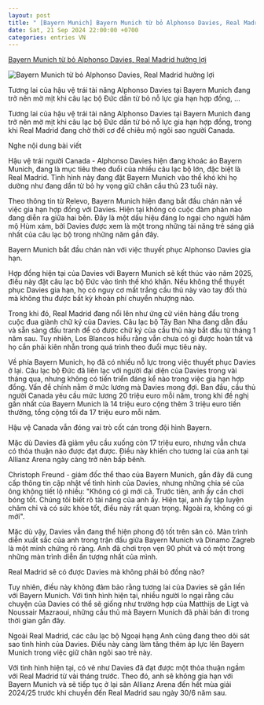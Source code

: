 ```yaml
---
layout: post
title: " [Bayern Munich] Bayern Munich từ bỏ Alphonso Davies, Real Madrid hưởng lợi"
date: Sat, 21 Sep 2024 22:00:00 +0700
categories: entries VN
---
```

[Bayern Munich từ bỏ Alphonso Davies, Real Madrid hưởng lợi](https://thethao247.vn/461-bayern-munich-tu-bo-alphonso-davies-real-madrid-huong-loi-d342649.html)

![Bayern Munich từ bỏ Alphonso Davies, Real Madrid hưởng lợi](https://cdn-img.thethao247.vn/storage/files/btvttqt4/social-thumb/2024/09/21/66ee9dc7d642b.jpg)

Tương lai của hậu vệ trái tài năng Alphonso Davies tại Bayern Munich đang trở nên mờ mịt khi câu lạc bộ Đức dần từ bỏ nỗ lực gia hạn hợp đồng, ...

Tương lai của hậu vệ trái tài năng Alphonso Davies tại Bayern Munich đang trở nên mờ mịt khi câu lạc bộ Đức dần từ bỏ nỗ lực gia hạn hợp đồng, trong khi Real Madrid đang chờ thời cơ để chiêu mộ ngôi sao người Canada.

Nghe nội dung bài viết

Hậu vệ trái người Canada - Alphonso Davies hiện đang khoác áo Bayern Munich, đang là mục tiêu theo đuổi của nhiều câu lạc bộ lớn, đặc biệt là Real Madrid. Tình hình này đang đặt Bayern Munich vào thế khó khi họ dường như đang dần từ bỏ hy vọng giữ chân cầu thủ 23 tuổi này.

Theo thông tin từ Relevo, Bayern Munich hiện đang bắt đầu chán nản về việc gia hạn hợp đồng với Davies. Hiện tại không có cuộc đàm phán nào đang diễn ra giữa hai bên. Đây là một dấu hiệu đáng lo ngại cho người hâm mộ Hùm xám, bởi Davies được xem là một trong những tài năng trẻ sáng giá nhất của câu lạc bộ trong những năm gần đây.

Bayern Munich bắt đầu chán nản với việc thuyết phục Alphonso Davies gia hạn.

Hợp đồng hiện tại của Davies với Bayern Munich sẽ kết thúc vào năm 2025, điều này đặt câu lạc bộ Đức vào tình thế khó khăn. Nếu không thể thuyết phục Davies gia hạn, họ có nguy cơ mất trắng cầu thủ này vào tay đối thủ mà không thu được bất kỳ khoản phí chuyển nhượng nào.

Trong khi đó, Real Madrid đang nổi lên như ứng cử viên hàng đầu trong cuộc đua giành chữ ký của Davies. Câu lạc bộ Tây Ban Nha đang dẫn đầu và sẵn sàng đấu tranh để có được chữ ký của cầu thủ này bắt đầu từ tháng 1 năm sau. Tuy nhiên, Los Blancos hiểu rằng vẫn chưa có gì được hoàn tất và họ cần phải kiên nhẫn trong quá trình theo đuổi mục tiêu này.

Về phía Bayern Munich, họ đã có nhiều nỗ lực trong việc thuyết phục Davies ở lại. Câu lạc bộ Đức đã liên lạc với người đại diện của Davies trong vài tháng qua, nhưng không có tiến triển đáng kể nào trong việc gia hạn hợp đồng. Vấn đề chính nằm ở mức lương mà Davies mong đợi. Ban đầu, cầu thủ người Canada yêu cầu mức lương 20 triệu euro mỗi năm, trong khi đề nghị gần nhất của Bayern Munich là 14 triệu euro cộng thêm 3 triệu euro tiền thưởng, tổng cộng tối đa 17 triệu euro mỗi năm.

Hậu vệ Canada vẫn đóng vai trò cốt cán trong đội hình Bayern.

Mặc dù Davies đã giảm yêu cầu xuống còn 17 triệu euro, nhưng vẫn chưa có thỏa thuận nào được đạt được. Điều này khiến cho tương lai của anh tại Allianz Arena ngày càng trở nên bấp bênh.

Christoph Freund - giám đốc thể thao của Bayern Munich, gần đây đã cung cấp thông tin cập nhật về tình hình của Davies, nhưng những chia sẻ của ông không tiết lộ nhiều: "Không có gì mới cả. Trước tiên, anh ấy cần chơi bóng tốt. Chúng tôi biết rõ tài năng của anh ấy. Hiện tại, anh ấy tập luyện chăm chỉ và có sức khỏe tốt, điều này rất quan trọng. Ngoài ra, không có gì mới".

Mặc dù vậy, Davies vẫn đang thể hiện phong độ tốt trên sân cỏ. Màn trình diễn xuất sắc của anh trong trận đấu giữa Bayern Munich và Dinamo Zagreb là một minh chứng rõ ràng. Anh đã chơi trọn vẹn 90 phút và có một trong những màn trình diễn ấn tượng nhất của mình.

Real Madrid sẽ có được Davies mà không phải bỏ đồng nào?

Tuy nhiên, điều này không đảm bảo rằng tương lai của Davies sẽ gắn liền với Bayern Munich. Với tình hình hiện tại, nhiều người lo ngại rằng câu chuyện của Davies có thể sẽ giống như trường hợp của Matthijs de Ligt và Noussair Mazraoui, những cầu thủ mà Bayern Munich đã phải bán đi trong thời gian gần đây.

Ngoài Real Madrid, các câu lạc bộ Ngoại hạng Anh cũng đang theo dõi sát sao tình hình của Davies. Điều này càng làm tăng thêm áp lực lên Bayern Munich trong việc giữ chân ngôi sao trẻ này.

Với tình hình hiện tại, có vẻ như Davies đã đạt được một thỏa thuận ngầm với Real Madrid từ vài tháng trước. Theo đó, anh sẽ không gia hạn với Bayern Munich và sẽ tiếp tục ở lại sân Allianz Arena đến hết mùa giải 2024/25 trước khi chuyển đến Real Madrid sau ngày 30/6 năm sau.

